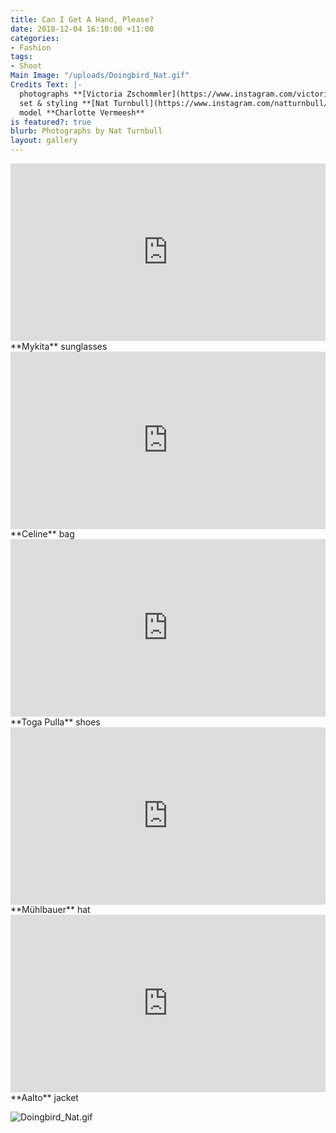 ```yaml
---
title: Can I Get A Hand, Please?
date: 2018-12-04 16:10:00 +11:00
categories:
- Fashion
tags:
- Shoot
Main Image: "/uploads/Doingbird_Nat.gif"
Credits Text: |-
  photographs **[Victoria Zschommler](https://www.instagram.com/victoriazschommler/)**
  set & styling **[Nat Turnbull](https://www.instagram.com/natturnbull/)**
  model **Charlotte Vermeesh**
is featured?: true
blurb: Photographs by Nat Turnbull
layout: gallery
---
```


<div style="padding:56.25% 0 0 0;position:relative;"><iframe src="https://player.vimeo.com/video/304295250?title=0&byline=0&portrait=0" style="position:absolute;top:0;left:0;width:100%;height:100%;" frameborder="0" webkitallowfullscreen mozallowfullscreen allowfullscreen></iframe></div><script src="https://player.vimeo.com/api/player.js"></script>  
**Mykita** sunglasses

<div style="padding:56.25% 0 0 0;position:relative;"><iframe src="https://player.vimeo.com/video/304295219?title=0&byline=0&portrait=0" style="position:absolute;top:0;left:0;width:100%;height:100%;" frameborder="0" webkitallowfullscreen mozallowfullscreen allowfullscreen></iframe></div><script src="https://player.vimeo.com/api/player.js"></script>
**Celine** bag

<div style="padding:56.25% 0 0 0;position:relative;"><iframe src="https://player.vimeo.com/video/304295191?title=0&byline=0&portrait=0" style="position:absolute;top:0;left:0;width:100%;height:100%;" frameborder="0" webkitallowfullscreen mozallowfullscreen allowfullscreen></iframe></div><script src="https://player.vimeo.com/api/player.js"></script>
**Toga Pulla** shoes

<div style="padding:56.25% 0 0 0;position:relative;"><iframe src="https://player.vimeo.com/video/304295158?title=0&byline=0&portrait=0" style="position:absolute;top:0;left:0;width:100%;height:100%;" frameborder="0" webkitallowfullscreen mozallowfullscreen allowfullscreen></iframe></div><script src="https://player.vimeo.com/api/player.js"></script>
**Mühlbauer** hat

<div style="padding:56.25% 0 0 0;position:relative;"><iframe src="https://player.vimeo.com/video/304295094?title=0&byline=0&portrait=0" style="position:absolute;top:0;left:0;width:100%;height:100%;" frameborder="0" webkitallowfullscreen mozallowfullscreen allowfullscreen></iframe></div><script src="https://player.vimeo.com/api/player.js"></script>
**Aalto** jacket

![Doingbird_Nat.gif](/uploads/Doingbird_Nat.gif)
